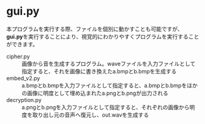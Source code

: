 # gui.py
本プログラムを実行する際、ファイルを個別に動かすことも可能ですが、**gui.py**を実行することにより、視覚的にわかりやすくプログラムを実行することができます。
  　<dl>
          <dt>cipher.py</dt>
          <dd>画像から音を生成するプログラム。waveファイルを入力ファイルとして指定すると、それを画像に書き換えたa.bmpとb.bmpを生成する</dd>
          <dt>embed_v2.py</dt>
          <dd>a.bmpとb.bmpを入力ファイルとして指定すると、a.bmpとb.bmpをほかの画像に明度として埋め込まれたa.pngとb.pngが出力される</dt>
          <dt>decryption.py</dt>
          <dd>a.pngとb.pngを入力ファイルとして指定すると、それぞれの画像から明度を取り出し元の音声へ復元し、out.wavを生成する</dd>
   </dl>
   
   
   
